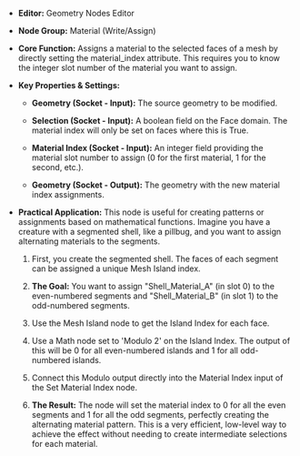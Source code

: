 - **Editor:** Geometry Nodes Editor
    
- **Node Group:** Material (Write/Assign)
    
- **Core Function:** Assigns a material to the selected faces of a mesh by directly setting the material_index attribute. This requires you to know the integer slot number of the material you want to assign.
    
- **Key Properties & Settings:**
    
    - **Geometry (Socket - Input):** The source geometry to be modified.
        
    - **Selection (Socket - Input):** A boolean field on the Face domain. The material index will only be set on faces where this is True.
        
    - **Material Index (Socket - Input):** An integer field providing the material slot number to assign (0 for the first material, 1 for the second, etc.).
        
    - **Geometry (Socket - Output):** The geometry with the new material index assignments.
        
- **Practical Application:** This node is useful for creating patterns or assignments based on mathematical functions. Imagine you have a creature with a segmented shell, like a pillbug, and you want to assign alternating materials to the segments.
    
    1. First, you create the segmented shell. The faces of each segment can be assigned a unique Mesh Island index.
        
    2. **The Goal:** You want to assign "Shell_Material_A" (in slot 0) to the even-numbered segments and "Shell_Material_B" (in slot 1) to the odd-numbered segments.
        
    3. Use the Mesh Island node to get the Island Index for each face.
        
    4. Use a Math node set to 'Modulo 2' on the Island Index. The output of this will be 0 for all even-numbered islands and 1 for all odd-numbered islands.
        
    5. Connect this Modulo output directly into the Material Index input of the Set Material Index node.
        
    6. **The Result:** The node will set the material index to 0 for all the even segments and 1 for all the odd segments, perfectly creating the alternating material pattern. This is a very efficient, low-level way to achieve the effect without needing to create intermediate selections for each material.